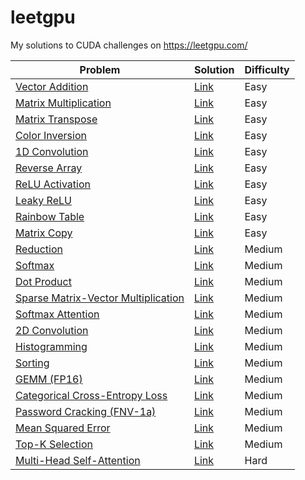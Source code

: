 # leetgpu

My solutions to CUDA challenges on https://leetgpu.com/

| Problem | Solution | Difficulty |
|-|-|-|
[Vector Addition](https://leetgpu.com/challenges/vector-addition) | [Link](./vector_addition.cu) | Easy |
[Matrix Multiplication](https://leetgpu.com/challenges/matrix-multiplication) | [Link](./matrix_multiplication.cu) | Easy |
[Matrix Transpose](https://leetgpu.com/challenges/matrix-transpose) | [Link](./matrix_transpose.cu) | Easy |
[Color Inversion](https://leetgpu.com/challenges/color-inversion) | [Link](./color_inversion.cu) | Easy |
[1D Convolution](https://leetgpu.com/challenges/1d-convolution) | [Link](./1d_convolution.cu) | Easy |
[Reverse Array](https://leetgpu.com/challenges/reverse-array) | [Link](./reverse_array.cu) | Easy |
[ReLU Activation](https://leetgpu.com/challenges/relu-activation) | [Link](./relu_activation.cu) | Easy |
[Leaky ReLU](https://leetgpu.com/challenges/leaky-relu) | [Link](./leaky_relu.cu) | Easy |
[Rainbow Table](https://leetgpu.com/challenges/rainbow-table) | [Link](./rainbow_table.cu) | Easy |
[Matrix Copy](https://leetgpu.com/challenges/matrix-copy) | [Link](./matrix_copy.cu) | Easy |
[Reduction](https://leetgpu.com/challenges/reduction) | [Link](./reduction.cu) | Medium |
[Softmax](https://leetgpu.com/challenges/softmax) | [Link](./softmax.cu) | Medium |
[Dot Product](https://leetgpu.com/challenges/dot-product) | [Link](./dot_product.cu) | Medium |
[Sparse Matrix-Vector Multiplication](https://leetgpu.com/challenges/sparse-matrix-vector-multiplication) | [Link](./sparse_matrix_vector_multiplication.cu) | Medium |
[Softmax Attention](https://leetgpu.com/challenges/softmax-attention) | [Link](./softmax_attention.cu) | Medium |
[2D Convolution](https://leetgpu.com/challenges/2d-convolution) | [Link](./2d_convolution.cu) | Medium |
[Histogramming](https://leetgpu.com/challenges/histogramming) | [Link](./histogramming.cu) | Medium |
[Sorting](https://leetgpu.com/challenges/sorting) | [Link](./sorting.cu) | Medium |
[GEMM (FP16)](https://leetgpu.com/challenges/gemm-fp16) | [Link](./gemm_fp16.cu) | Medium |
[Categorical Cross-Entropy Loss](https://leetgpu.com/challenges/categorical-cross-entropy-loss) | [Link](./categorical_cross_entropy_loss.cu) | Medium |
[Password Cracking (FNV-1a)](https://leetgpu.com/challenges/password-cracking-fnv-1a) | [Link](./password_cracking_fnv_1a.cu) | Medium |
[Mean Squared Error](https://leetgpu.com/challenges/mean-squared-error) | [Link](./mean_squared_error.cu) | Medium |
[Top-K Selection](https://leetgpu.com/challenges/top-k-selection) | [Link](./top_k_selection.cu) | Medium |
[Multi-Head Self-Attention](https://leetgpu.com/challenges/multi-head-self-attention) | [Link](./multi_head_self_attention.cu) | Hard |

